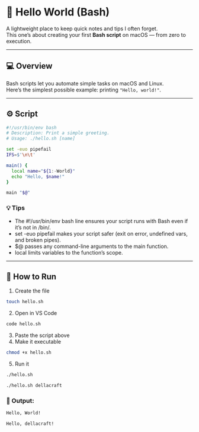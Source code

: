 # 🐚 Hello World (Bash)

A lightweight place to keep quick notes and tips I often forget.  
This one’s about creating your first **Bash script** on macOS — from zero to execution.

---

## 💻 Overview

Bash scripts let you automate simple tasks on macOS and Linux.  
Here’s the simplest possible example: printing `"Hello, world!"`.

---

## ⚙️ Script

```bash
#!/usr/bin/env bash
# Description: Print a simple greeting.
# Usage: ./hello.sh [name]

set -euo pipefail
IFS=$'\n\t'

main() {
  local name="${1:-World}"
  echo "Hello, $name!"
}

main "$@"
```

### 💡 Tips

- The #!/usr/bin/env bash line ensures your script runs with Bash even if it’s not in /bin/.
- set -euo pipefail makes your script safer (exit on error, undefined vars, and broken pipes).
- $@ passes any command-line arguments to the main function.
- local limits variables to the function’s scope.

---

## 🚀 How to Run

1. Create the file

```bash
touch hello.sh
```

2. Open in VS Code

```bash
code hello.sh
```

3. Paste the script above
4. Make it executable

```bash
chmod +x hello.sh
```

5. Run it

```bash
./hello.sh

./hello.sh dellacraft
```

### 🧾 Output:

```bash
Hello, World!

Hello, dellacraft!
```

